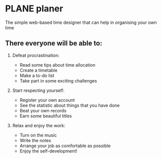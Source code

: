 # PLANE planer

The simple web-based time designer that can help in organising your own time

## There everyone will be able to:

1. Defeat procrastination:
   * Read some tips about time allocation
   * Create a timetable
   * Make a to-do list
   * Take part in some exciting challenges
  
2. Start respecting yourself:
   * Register your own account
   * See the statistic about things that you have done
   * Beat your own records
   * Earn some beautiful titles
   
3. Relax and enjoy the work:
   * Turn on the music
   * Write the notes
   * Arrange your job as comfortable as possible
   * Enjoy the self-development!
